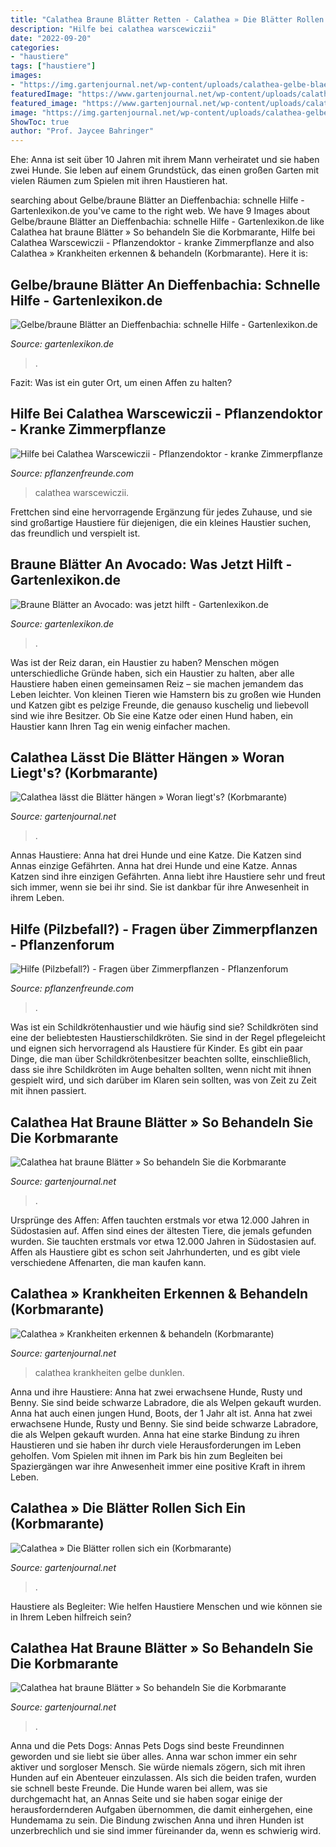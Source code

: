 ```yaml
---
title: "Calathea Braune Blätter Retten - Calathea » Die Blätter Rollen Sich Ein (korbmarante)"
description: "Hilfe bei calathea warscewiczii"
date: "2022-09-20"
categories:
- "haustiere"
tags: ["haustiere"]
images:
- "https://img.gartenjournal.net/wp-content/uploads/calathea-gelbe-blaetter.jpg-654x436.jpg"
featuredImage: "https://www.gartenjournal.net/wp-content/uploads/calathea-braune-blaetter.jpg.jpg"
featured_image: "https://www.gartenjournal.net/wp-content/uploads/calathea-braune-blaetter.jpg-860x573.jpg"
image: "https://img.gartenjournal.net/wp-content/uploads/calathea-gelbe-blaetter.jpg-654x436.jpg"
ShowToc: true
author: "Prof. Jaycee Bahringer"
---
```



Ehe: Anna ist seit über 10 Jahren mit ihrem Mann verheiratet und sie haben zwei Hunde. Sie leben auf einem Grundstück, das einen großen Garten mit vielen Räumen zum Spielen mit ihren Haustieren hat.

	

		
searching about Gelbe/braune Blätter an Dieffenbachia: schnelle Hilfe - Gartenlexikon.de you've came to the right web. We have 9 Images about Gelbe/braune Blätter an Dieffenbachia: schnelle Hilfe - Gartenlexikon.de like Calathea hat braune Blätter » So behandeln Sie die Korbmarante, Hilfe bei Calathea Warscewiczii - Pflanzendoktor - kranke Zimmerpflanze and also Calathea » Krankheiten erkennen &amp; behandeln (Korbmarante). Here it is:
		
    
## Gelbe/braune Blätter An Dieffenbachia: Schnelle Hilfe - Gartenlexikon.de

<img loading=lazy src="https://www.gartenlexikon.de/wp-content/uploads/2021/03/dieffenbachia-braune-blaetter-9827.jpg" onerror="this.onerror=null;this.src='https://tse4.mm.bing.net/th?id=OIP.KeJ2sfgNnklcbrw0mEslFAHaE8&amp;pid=15.1';" alt="Gelbe/braune Blätter an Dieffenbachia: schnelle Hilfe - Gartenlexikon.de">

_Source: gartenlexikon.de_

>. 

	

Fazit: Was ist ein guter Ort, um einen Affen zu halten?

    
## Hilfe Bei Calathea Warscewiczii - Pflanzendoktor - Kranke Zimmerpflanze

<img loading=lazy src="https://www.pflanzenfreunde.com/foren/attachment/1448194606-4346d56b-fa78-4df4-baaa-65d094dd271a-jpg/" onerror="this.onerror=null;this.src='https://tse4.mm.bing.net/th?id=OIP.wtS36_H3WZdlC7wtBQHsqQHaJ4&amp;pid=15.1';" alt="Hilfe bei Calathea Warscewiczii - Pflanzendoktor - kranke Zimmerpflanze">

_Source: pflanzenfreunde.com_

>calathea warscewiczii. 

	

Frettchen sind eine hervorragende Ergänzung für jedes Zuhause, und sie sind großartige Haustiere für diejenigen, die ein kleines Haustier suchen, das freundlich und verspielt ist.

    
## Braune Blätter An Avocado: Was Jetzt Hilft - Gartenlexikon.de

<img loading=lazy src="https://www.gartenlexikon.de/wp-content/uploads/2020/09/braune-blaetter-an-avocado-8728-8729.jpg" onerror="this.onerror=null;this.src='https://tse3.mm.bing.net/th?id=OIP.AI5FaqaSJIpJHxDQdhDM8gHaE8&amp;pid=15.1';" alt="Braune Blätter an Avocado: was jetzt hilft - Gartenlexikon.de">

_Source: gartenlexikon.de_

>. 

	

Was ist der Reiz daran, ein Haustier zu haben?
Menschen mögen unterschiedliche Gründe haben, sich ein Haustier zu halten, aber alle Haustiere haben einen gemeinsamen Reiz – sie machen jemandem das Leben leichter. Von kleinen Tieren wie Hamstern bis zu großen wie Hunden und Katzen gibt es pelzige Freunde, die genauso kuschelig und liebevoll sind wie ihre Besitzer. Ob Sie eine Katze oder einen Hund haben, ein Haustier kann Ihren Tag ein wenig einfacher machen.

    
## Calathea Lässt Die Blätter Hängen » Woran Liegt&#039;s? (Korbmarante)

<img loading=lazy src="https://www.gartenjournal.net/wp-content/uploads/calathea-braune-blaetter.jpg-860x573.jpg" onerror="this.onerror=null;this.src='https://tse4.mm.bing.net/th?id=OIP.-qCc6SEtWfimxaNZOFA4XwHaE7&amp;pid=15.1';" alt="Calathea lässt die Blätter hängen » Woran liegt&#039;s? (Korbmarante)">

_Source: gartenjournal.net_

>. 

	

Annas Haustiere: Anna hat drei Hunde und eine Katze. Die Katzen sind Annas einzige Gefährten.
Anna hat drei Hunde und eine Katze. Annas Katzen sind ihre einzigen Gefährten. Anna liebt ihre Haustiere sehr und freut sich immer, wenn sie bei ihr sind. Sie ist dankbar für ihre Anwesenheit in ihrem Leben.

    
## Hilfe (Pilzbefall?) - Fragen über Zimmerpflanzen - Pflanzenforum

<img loading=lazy src="https://www.pflanzenfreunde.com/foren/attachment/1448195809-eca808ce-f32a-48c4-b445-844c13bf0c40-jpeg/" onerror="this.onerror=null;this.src='https://tse3.mm.bing.net/th?id=OIP.LQb9SPnOQz4pDojcCM_zxAHaNK&amp;pid=15.1';" alt="Hilfe (Pilzbefall?) - Fragen über Zimmerpflanzen - Pflanzenforum">

_Source: pflanzenfreunde.com_

>. 

	

Was ist ein Schildkrötenhaustier und wie häufig sind sie?
Schildkröten sind eine der beliebtesten Haustierschildkröten. Sie sind in der Regel pflegeleicht und eignen sich hervorragend als Haustiere für Kinder. Es gibt ein paar Dinge, die man über Schildkrötenbesitzer beachten sollte, einschließlich, dass sie ihre Schildkröten im Auge behalten sollten, wenn nicht mit ihnen gespielt wird, und sich darüber im Klaren sein sollten, was von Zeit zu Zeit mit ihnen passiert.

    
## Calathea Hat Braune Blätter » So Behandeln Sie Die Korbmarante

<img loading=lazy src="https://www.gartenjournal.net/wp-content/uploads/calathea-braune-blaetter.jpg.jpg" onerror="this.onerror=null;this.src='https://tse4.mm.bing.net/th?id=OIP.qwF_e2O9GMEXA64bx95_VgHaLG&amp;pid=15.1';" alt="Calathea hat braune Blätter » So behandeln Sie die Korbmarante">

_Source: gartenjournal.net_

>. 

	

Ursprünge des Affen: Affen tauchten erstmals vor etwa 12.000 Jahren in Südostasien auf.
Affen sind eines der ältesten Tiere, die jemals gefunden wurden. Sie tauchten erstmals vor etwa 12.000 Jahren in Südostasien auf. Affen als Haustiere gibt es schon seit Jahrhunderten, und es gibt viele verschiedene Affenarten, die man kaufen kann.

    
## Calathea » Krankheiten Erkennen &amp; Behandeln (Korbmarante)

<img loading=lazy src="https://img.gartenjournal.net/wp-content/uploads/calathea-gelbe-blaetter.jpg-654x436.jpg" onerror="this.onerror=null;this.src='https://tse2.mm.bing.net/th?id=OIP.YkKtvmnj2NK5Q0RHovHMxwHaE8&amp;pid=15.1';" alt="Calathea » Krankheiten erkennen &amp; behandeln (Korbmarante)">

_Source: gartenjournal.net_

>calathea krankheiten gelbe dunklen. 

	

Anna und ihre Haustiere: Anna hat zwei erwachsene Hunde, Rusty und Benny. Sie sind beide schwarze Labradore, die als Welpen gekauft wurden. Anna hat auch einen jungen Hund, Boots, der 1 Jahr alt ist.
Anna hat zwei erwachsene Hunde, Rusty und Benny. Sie sind beide schwarze Labradore, die als Welpen gekauft wurden. Anna hat eine starke Bindung zu ihren Haustieren und sie haben ihr durch viele Herausforderungen im Leben geholfen. Vom Spielen mit ihnen im Park bis hin zum Begleiten bei Spaziergängen war ihre Anwesenheit immer eine positive Kraft in ihrem Leben.

    
## Calathea » Die Blätter Rollen Sich Ein (Korbmarante)

<img loading=lazy src="https://img.gartenjournal.net/wp-content/uploads/calathea-warscewiczii-bluete.jpg-1020x680.jpg" onerror="this.onerror=null;this.src='https://tse4.mm.bing.net/th?id=OIP.uhuQbAAYb3CQ4U0s5NCUxAHaE8&amp;pid=15.1';" alt="Calathea » Die Blätter rollen sich ein (Korbmarante)">

_Source: gartenjournal.net_

>. 

	

Haustiere als Begleiter: Wie helfen Haustiere Menschen und wie können sie in Ihrem Leben hilfreich sein?

    
## Calathea Hat Braune Blätter » So Behandeln Sie Die Korbmarante

<img loading=lazy src="https://img.gartenjournal.net/wp-content/uploads/calathea-braune-blaetter.jpg-1020x680.jpg" onerror="this.onerror=null;this.src='https://tse2.mm.bing.net/th?id=OIP.NYP9J-r03jqaYWbRZEHzQQHaE8&amp;pid=15.1';" alt="Calathea hat braune Blätter » So behandeln Sie die Korbmarante">

_Source: gartenjournal.net_

>. 

	

Anna und die Pets Dogs: Annas Pets Dogs sind beste Freundinnen geworden und sie liebt sie über alles.
Anna war schon immer ein sehr aktiver und sorgloser Mensch. Sie würde niemals zögern, sich mit ihren Hunden auf ein Abenteuer einzulassen. Als sich die beiden trafen, wurden sie schnell beste Freunde. Die Hunde waren bei allem, was sie durchgemacht hat, an Annas Seite und sie haben sogar einige der herausfordernderen Aufgaben übernommen, die damit einhergehen, eine Hundemama zu sein. Die Bindung zwischen Anna und ihren Hunden ist unzerbrechlich und sie sind immer füreinander da, wenn es schwierig wird.

